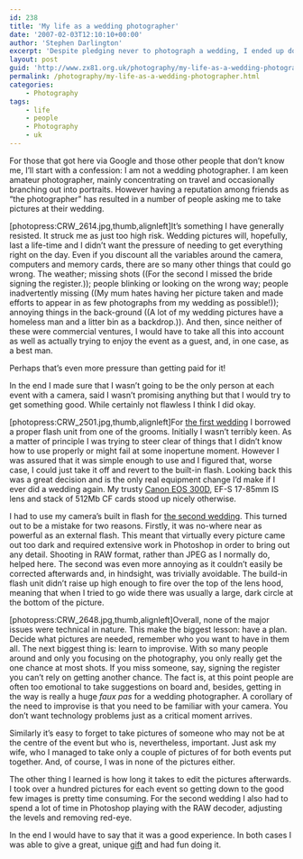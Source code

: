 ```yaml
---
id: 238
title: 'My life as a wedding photographer'
date: '2007-02-03T12:10:10+00:00'
author: 'Stephen Darlington'
excerpt: 'Despite pledging never to photograph a wedding, I ended up doing it twice in less than a month. Here is my experience.'
layout: post
guid: 'http://www.zx81.org.uk/photography/my-life-as-a-wedding-photographer.html'
permalink: /photography/my-life-as-a-wedding-photographer.html
categories:
    - Photography
tags:
    - life
    - people
    - Photography
    - uk
---
```


For those that got here via Google and those other people that don’t know me, I’ll start with a confession: I am not a wedding photographer. I am keen amateur photographer, mainly concentrating on travel and occasionally branching out into portraits. However having a reputation among friends as “the photographer” has resulted in a number of people asking me to take pictures at their wedding.

\[photopress:CRW\_2614.jpg,thumb,alignleft\]It’s something I have generally resisted. It struck me as just too high risk. Wedding pictures will, hopefully, last a life-time and I didn’t want the pressure of needing to get everything right on the day. Even if you discount all the variables around the camera, computers and memory cards, there are so many other things that could go wrong. The weather; missing shots ((For the second I missed the bride signing the register.)); people blinking or looking on the wrong way; people inadvertently missing ((My mum hates having her picture taken and made efforts to appear in as few photographs from my wedding as possible!)); annoying things in the back-ground ((A lot of my wedding pictures have a homeless man and a litter bin as a backdrop.)). And then, since neither of these were commercial ventures, I would have to take all this into account as well as actually trying to enjoy the event as a guest, and, in one case, as a best man.

Perhaps that’s even more pressure than getting paid for it!

In the end I made sure that I wasn’t going to be the only person at each event with a camera, said I wasn’t promising anything but that I would try to get something good. While certainly not flawless I think I did okay.

\[photopress:CRW\_2501.jpg,thumb,alignleft\]For [the first wedding](http://www.zx81.org.uk/blog/a-very-civil-partnership.html "P&H get hitched") I borrowed a proper flash unit from one of the grooms. Initially I wasn’t terribly keen. As a matter of principle I was trying to steer clear of things that I didn’t know how to use properly or might fail at some inopertune moment. However I was assured that it was simple enough to use and I figured that, worse case, I could just take it off and revert to the built-in flash. Looking back this was a great decision and is the only real equipment change I’d make if I ever did a wedding again. My trusty [Canon EOS 300D](http://www.zx81.org.uk/photography/camera-gear.html "My camera gear"), EF-S 17-85mm IS lens and stack of 512Mb CF cards stood up nicely otherwise.

I had to use my camera’s built in flash for [the second wedding](http://www.zx81.org.uk/blog/september-wedding.html "R & T get married"). This turned out to be a mistake for two reasons. Firstly, it was no-where near as powerful as an external flash. This meant that virtually every picture came out too dark and required extensive work in Photoshop in order to bring out any detail. Shooting in RAW format, rather than JPEG as I normally do, helped here. The second was even more annoying as it couldn’t easily be corrected afterwards and, in hindsight, was trivially avoidable. The build-in flash unit didn’t raise up high enough to fire over the top of the lens hood, meaning that when I tried to go wide there was usually a large, dark circle at the bottom of the picture.

\[photopress:CRW\_2648.jpg,thumb,alignleft\]Overall, none of the major issues were technical in nature. This make the biggest lesson: have a plan. Decide what pictures are needed, remember who you want to have in them all. The next biggest thing is: learn to improvise. With so many people around and only you focusing on the photography, you only really get the one chance at most shots. If you miss someone, say, signing the register you can’t rely on getting another chance. The fact is, at this point people are often too emotional to take suggestions on board and, besides, getting in the way is really a huge *faux pas* for a wedding photographer. A corollary of the need to improvise is that you need to be familiar with your camera. You don’t want technology problems just as a critical moment arrives.

Similarly it’s easy to forget to take pictures of someone who may not be at the centre of the event but who is, nevertheless, important. Just ask my wife, who I managed to take only a couple of pictures of for both events put together. And, of course, I was in none of the pictures either.

The other thing I learned is how long it takes to edit the pictures afterwards. I took over a hundred pictures for each event so getting down to the good few images is pretty time consuming. For the second wedding I also had to spend a lot of time in Photoshop playing with the RAW decoder, adjusting the levels and removing red-eye.

In the end I would have to say that it was a good experience. In both cases I was able to give a great, unique [gift](http://www.zx81.org.uk/photography/photo-book-group-test-part-1.html "Photo book") and had fun doing it.